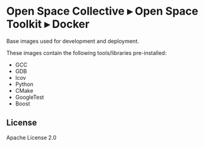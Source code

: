 # Open Space Collective ▸ Open Space Toolkit ▸ Docker

Base images used for development and deployment.

These images contain the following tools/libraries pre-installed:

- GCC
- GDB
- lcov
- Python
- CMake
- GoogleTest
- Boost

## License

Apache License 2.0
